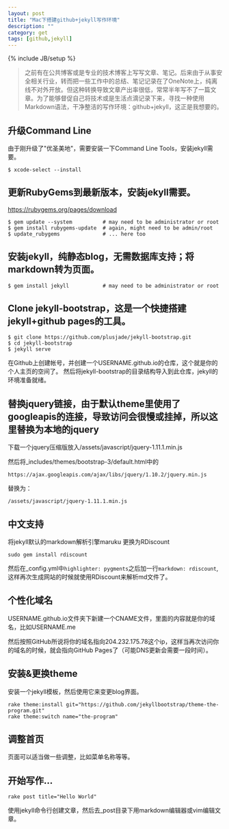 ```yaml
---
layout: post
title: "Mac下搭建github+jekyll写作环境"
description: ""
category: get 
tags: [github,jekyll]
---
```

{% include JB/setup %}

> 之前有在公共博客或是专业的技术博客上写写文章、笔记。后来由于从事安全相关行业，转而把一些工作中的总结、笔记记录在了OneNote上，纯离线不对外开放。但这种转换导致文章产出率很低，常常半年写不了一篇文章。为了能够督促自己将技术或是生活点滴记录下来，寻找一种使用Markdown语法，干净整洁的写作环境：github+jekyll，这正是我想要的。

## 升级Command Line
由于刚升级了"优圣美地"，需要安装一下Command Line Tools，安装jekyll需要。
```
$ xcode-select --install
```

## 更新RubyGems到最新版本，安装jekyll需要。
https://rubygems.org/pages/download

```
$ gem update --system          # may need to be administrator or root
$ gem install rubygems-update  # again, might need to be admin/root
$ update_rubygems              # ... here too
```

## 安装jekyll，纯静态blog，无需数据库支持；将markdown转为页面。
```
$ gem install jekyll           # may need to be administrator or root
```

## Clone jekyll-bootstrap，这是一个快捷搭建jekyll+github pages的工具。
```
$ git clone https://github.com/plusjade/jekyll-bootstrap.git
$ cd jekyll-bootstrap
$ jekyll serve
```

在Github上创建帐号，并创建一个USERNAME.github.io的仓库，这个就是你的个人主页的空间了。
然后将jekyll-bootstrap的目录结构导入到此仓库，jekyll的环境准备就绪。

## 替换jquery链接，由于默认theme里使用了googleapis的连接，导致访问会很慢或挂掉，所以这里替换为本地的jquery
下载一个jquery压缩版放入/assets/javascript/jquery-1.11.1.min.js

然后将_includes/themes/bootstrap-3/default.html中的
```
https://ajax.googleapis.com/ajax/libs/jquery/1.10.2/jquery.min.js
```
替换为：
```
/assets/javascript/jquery-1.11.1.min.js
```


## 中文支持
将jekyll默认的markdown解析引擎maruku 更换为RDiscount
```
sudo gem install rdiscount
```
然后在_config.yml中```highlighter: pygments```之后加一行```markdown: rdiscount```,这样再次生成网站的时候就使用RDiscount来解析md文件了。

## 个性化域名
USERNAME.github.io文件夹下新建一个CNAME文件，里面的内容就是你的域名，比如USERNAME.me

然后按照GitHub所说将你的域名指向204.232.175.78这个ip，这样当再次访问你的域名的时候，就会指向GitHub Pages了（可能DNS更新会需要一段时间）。

## 安装&更换theme
安装一个jekyll模板，然后使用它来变更blog界面。
```
rake theme:install git="https://github.com/jekyllbootstrap/theme-the-program.git"
rake theme:switch name="the-program"
```

## 调整首页
页面可以适当做一些调整，比如菜单名称等等。

## 开始写作...
```
rake post title="Hello World"
```
使用jekyll命令行创建文章，然后去_post目录下用markdown编辑器或vim编辑文章。